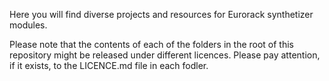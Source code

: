 Here you will find diverse projects and resources for Eurorack synthetizer modules.

Please note that the contents of each of the folders in the root of this repository might be released under different licences. Please pay attention, if it exists, to the LICENCE.md file in each fodler.
